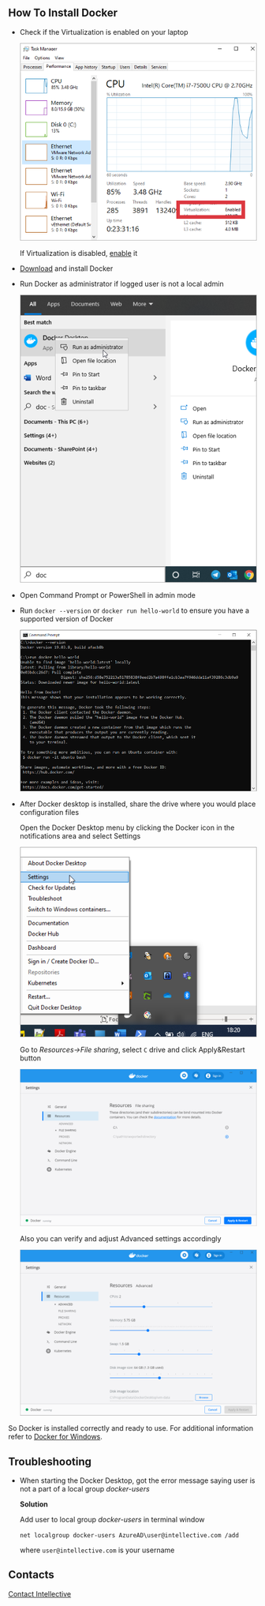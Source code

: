 ## How To Install Docker

- Check if the Virtualization is enabled on your laptop 

	![virtualization-enabled](.\images\docker\how-to-install-docker-1.png) 
	
	If Virtualization is disabled, [enable](https://mashtips.com/enable-virtualization-windows-10/) it 

- [Download](https://hub.docker.com/editions/community/docker-ce-desktop-windows/) and install Docker 
- Run Docker as administrator if logged user is not a local admin 
	
	![run-docker-as-admin](.\images\docker\how-to-install-docker-2.png) 

- Open Command Prompt or PowerShell in admin mode 
- Run `docker --version` or `docker run hello-world` to ensure you have a supported version of Docker 
	
	![cmd-docker-helloworld](.\images\docker\how-to-install-docker-3-updated.png) 

- After Docker desktop is installed, share the drive where you would place configuration files 
	
	Open the Docker Desktop menu by clicking the Docker icon in the notifications area and select Settings 
	
	![docker-settings-select](.\images\docker\how-to-install-docker-4.png) 
	
	Go to *Resources->File sharing*, select `C` drive and click Apply&Restart button 
	
	![docker-settings](.\images\docker\how-to-install-docker-5-updated.png) 
	
	Also you can verify and adjust Advanced settings accordingly 
	
	![docker-settings-advanced](.\images\docker\how-to-install-docker-6.png) 
	
So Docker is installed correctly and ready to use. 
For additional information refer to [Docker for Windows](https://docs.docker.com/docker-for-windows/). 
	
## Troubleshooting 

- When starting the Docker Desktop, got the error message saying user is not a part of a local group *docker-users* 
	
	**Solution** 
	
	Add user to local group *docker-users* in terminal window  

	`net localgroup docker-users AzureAD\user@intellective.com /add` 

	where `user@intellective.com` is your username 

## Contacts

[Contact Intellective](https://www.intellective.com/contact-us/)
